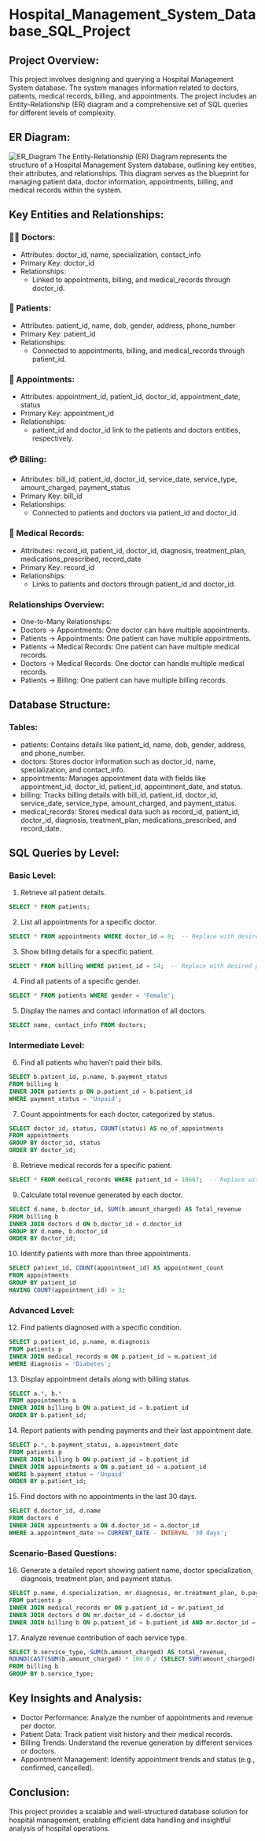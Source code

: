# Hospital_Management_System_Database_SQL_Project

## Project Overview:
This project involves designing and querying a Hospital Management System database. The system manages information related to doctors, patients, medical records, billing, and appointments. The project includes an Entity-Relationship (ER) diagram and a comprehensive set of SQL queries for different levels of complexity.

## ER Diagram:
![ER_Diagram](https://github.com/user-attachments/assets/ae1aad5b-abcc-4f87-847c-9fab1bb89178)
The Entity-Relationship (ER) Diagram represents the structure of a Hospital Management System database, outlining key entities, their attributes, and relationships. This diagram serves as the blueprint for managing patient data, doctor information, appointments, billing, and medical records within the system.

## Key Entities and Relationships:
### 🧑‍⚕️ Doctors:
- Attributes: doctor_id, name, specialization, contact_info
- Primary Key: doctor_id
- Relationships:
  - Linked to appointments, billing, and medical_records through doctor_id.
    
### 🧍 Patients:
- Attributes: patient_id, name, dob, gender, address, phone_number
- Primary Key: patient_id
- Relationships:
  - Connected to appointments, billing, and medical_records through patient_id.
    
### 📆 Appointments:
- Attributes: appointment_id, patient_id, doctor_id, appointment_date, status
- Primary Key: appointment_id
- Relationships:
  - patient_id and doctor_id link to the patients and doctors entities, respectively.
    
### 💳 Billing:
- Attributes: bill_id, patient_id, doctor_id, service_date, service_type, amount_charged, payment_status
- Primary Key: bill_id
- Relationships:
  - Connected to patients and doctors via patient_id and doctor_id.
    
### 📝 Medical Records:
- Attributes: record_id, patient_id, doctor_id, diagnosis, treatment_plan, medications_prescribed, record_date
- Primary Key: record_id
- Relationships:
  - Links to patients and doctors through patient_id and doctor_id.
    
### Relationships Overview:
- One-to-Many Relationships:
- Doctors → Appointments: One doctor can have multiple appointments.
- Patients → Appointments: One patient can have multiple appointments.
- Patients → Medical Records: One patient can have multiple medical records.
- Doctors → Medical Records: One doctor can handle multiple medical records.
- Patients → Billing: One patient can have multiple billing records.

## Database Structure:
### Tables:
- patients: Contains details like patient_id, name, dob, gender, address, and phone_number.
- doctors: Stores doctor information such as doctor_id, name, specialization, and contact_info.
- appointments: Manages appointment data with fields like appointment_id, doctor_id, patient_id, appointment_date, and status.
- billing: Tracks billing details with bill_id, patient_id, doctor_id, service_date, service_type, amount_charged, and payment_status.
- medical_records: Stores medical data such as record_id, patient_id, doctor_id, diagnosis, treatment_plan, medications_prescribed, and record_date.

## SQL Queries by Level:
### Basic Level:
1. Retrieve all patient details.
```sql
SELECT * FROM patients;
```
2. List all appointments for a specific doctor.
```sql
SELECT * FROM appointments WHERE doctor_id = 8;  -- Replace with desired doctor_id
```
3. Show billing details for a specific patient.
```sql
SELECT * FROM billing WHERE patient_id = 54;  -- Replace with desired patient_id
```
4. Find all patients of a specific gender.
```sql
SELECT * FROM patients WHERE gender = 'Female';
```
5. Display the names and contact information of all doctors.
```sql
SELECT name, contact_info FROM doctors;
```
### Intermediate Level:
  
6. Find all patients who haven’t paid their bills.
```sql
SELECT b.patient_id, p.name, b.payment_status 
FROM billing b 
INNER JOIN patients p ON p.patient_id = b.patient_id 
WHERE payment_status = 'Unpaid';
```
7. Count appointments for each doctor, categorized by status.
```sql
SELECT doctor_id, status, COUNT(status) AS no_of_appointments 
FROM appointments 
GROUP BY doctor_id, status 
ORDER BY doctor_id;
```
8. Retrieve medical records for a specific patient.
```sql
SELECT * FROM medical_records WHERE patient_id = 10667;  -- Replace with desired patient_id
```
9. Calculate total revenue generated by each doctor.
```sql
SELECT d.name, b.doctor_id, SUM(b.amount_charged) AS Total_revenue 
FROM billing b 
INNER JOIN doctors d ON b.doctor_id = d.doctor_id 
GROUP BY d.name, b.doctor_id 
ORDER BY doctor_id;
```
10. Identify patients with more than three appointments.
```sql
SELECT patient_id, COUNT(appointment_id) AS appointment_count 
FROM appointments 
GROUP BY patient_id 
HAVING COUNT(appointment_id) > 3;
```
### Advanced Level:

12. Find patients diagnosed with a specific condition.
```sql
SELECT p.patient_id, p.name, m.diagnosis 
FROM patients p 
INNER JOIN medical_records m ON p.patient_id = m.patient_id 
WHERE diagnosis = 'Diabetes';
```
13. Display appointment details along with billing status.
```sql
SELECT a.*, b.* 
FROM appointments a 
INNER JOIN billing b ON a.patient_id = b.patient_id 
ORDER BY b.patient_id;
```
14. Report patients with pending payments and their last appointment date.
```sql
SELECT p.*, b.payment_status, a.appointment_date 
FROM patients p 
INNER JOIN billing b ON p.patient_id = b.patient_id 
INNER JOIN appointments a ON p.patient_id = a.patient_id 
WHERE b.payment_status = 'Unpaid' 
ORDER BY p.patient_id;
```
15. Find doctors with no appointments in the last 30 days.
```sql
SELECT d.doctor_id, d.name 
FROM doctors d 
INNER JOIN appointments a ON d.doctor_id = a.doctor_id 
WHERE a.appointment_date >= CURRENT_DATE - INTERVAL '30 days';
```
### Scenario-Based Questions:
16. Generate a detailed report showing patient name, doctor specialization, diagnosis, treatment plan, and payment status.
```sql
SELECT p.name, d.specialization, mr.diagnosis, mr.treatment_plan, b.payment_status 
FROM patients p 
INNER JOIN medical_records mr ON p.patient_id = mr.patient_id 
INNER JOIN doctors d ON mr.doctor_id = d.doctor_id 
INNER JOIN billing b ON p.patient_id = b.patient_id AND mr.doctor_id = b.doctor_id;
```
17. Analyze revenue contribution of each service type.
```sql
SELECT b.service_type, SUM(b.amount_charged) AS total_revenue, 
ROUND(CAST(SUM(b.amount_charged) * 100.0 / (SELECT SUM(amount_charged) FROM billing) AS NUMERIC), 2) AS percentage_contribution 
FROM billing b 
GROUP BY b.service_type;
```
## Key Insights and Analysis:
- Doctor Performance: Analyze the number of appointments and revenue per doctor.
- Patient Data: Track patient visit history and their medical records.
- Billing Trends: Understand the revenue generation by different services or doctors.
- Appointment Management: Identify appointment trends and status (e.g., confirmed, cancelled).

## Conclusion:
This project provides a scalable and well-structured database solution for hospital management, enabling efficient data handling and insightful analysis of hospital operations.


